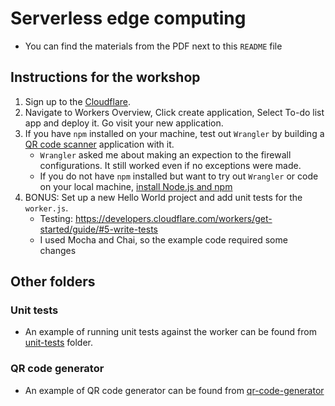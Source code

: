 # Serverless edge computing

* You can find the materials from the PDF next to this `README` file

## Instructions for the workshop

1. Sign up to the [Cloudflare](https://dash.cloudflare.com/sign-up/workers-and-pages).
2. Navigate to Workers Overview, Click create application, Select To-do list app and deploy it. Go visit your new application.
3. If you have `npm` installed on your machine, test out `Wrangler` by building a [QR code scanner](https://developers.cloudflare.com/workers/tutorials/build-a-qr-code-generator/) application with it.
   * `Wrangler` asked me about making an expection to the firewall configurations. It still worked even if no exceptions were made.
   * If you do not have `npm` installed but want to try out `Wrangler` or code on your local machine, [install Node.js and npm](https://docs.npmjs.com/downloading-and-installing-node-js-and-npm)
4. BONUS: Set up a new Hello World project and add unit tests for the `worker.js`.
   * Testing: https://developers.cloudflare.com/workers/get-started/guide/#5-write-tests
   * I used Mocha and Chai, so the example code required some changes

## Other folders

### Unit tests

* An example of running unit tests against the worker can be found from [unit-tests](https://github.com/cybercom-finland/code-forward-23/tree/main/edge-computing/unit-tests) folder.

### QR code generator

* An example of QR code generator can be found from [qr-code-generator](https://github.com/cybercom-finland/code-forward-23/tree/main/edge-computing/qr-code-generator)
